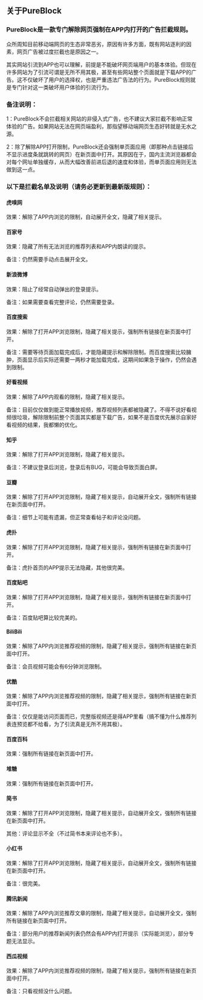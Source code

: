 ## 关于PureBlock

### PureBlock是一款专门解除网页强制在APP内打开的广告拦截规则。

众所周知目前移动端网页的生态非常恶劣，原因有许多方面，既有网站逐利的因素，网页广告被过度拦截也是原因之一。

其实网站引流到APP也可以理解，前提是不能破坏网页端用户的基本体验。但现在许多网站为了引流可谓是无所不用其极，甚至有些网站整个页面就是下载APP的广告。这不仅破坏了用户的选择权，也是严重违法广告法的行为。PureBlock规则就是专门针对这一类破坏用户体验的引流行为。

### 备注说明：

1：PureBlock不会拦截相关网站的非侵入式广告，也不建议大家拦截不影响正常体验的广告。如果网站无法在网页端盈利，那指望移动端网页生态好转就是无水之源。

2：除了解除APP打开限制，PureBlock还会强制单页面应用（即那种点击链接后不显示进度条就跳转的网页）在新页面中打开。其原因在于，国内主流浏览器都会对每个网址单独缓存，从而大幅改善前进后退的速度和体验，而单页面应用则无法做到这一点。

### 以下是拦截名单及说明（请务必更新到最新版规则）：

#### 虎嗅网

效果：解除了APP内浏览的限制，自动展开全文，隐藏了相关提示。

#### 百家号

效果：隐藏了所有无法浏览的推荐列表和APP内朗读的提示。

备注：仍然需要手动点击展开全文。

#### 新浪微博

效果：阻止了经常自动弹出的登录提示。

备注：如果需要查看完整评论，仍然需要登录。

#### 百度搜索

效果：解除了打开APP浏览限制，隐藏了相关提示，强制所有链接在新页面中打开。

备注：需要等待页面加载完成后，才能隐藏提示和解除限制。而百度搜索比较臃肿，页面显示后实际还需要一两秒才能加载完成，这期间如果急于操作，仍然会遇到限制。

#### 好看视频

效果：解除了APP内观看的限制，隐藏了相关提示。

备注：目前仅仅做到能正常播放视频，推荐视频列表都被隐藏了。不得不说好看视频很垃圾，解除限制前整个页面其实都是下载广告，如果不是百度优先展示自家好看视频的结果，我都懒的优化。

#### 知乎

效果：解除了打开APP浏览限制，隐藏了相关提示。

备注：不建议登录后浏览，登录后有BUG，可能会导致页面白屏。

#### 豆瓣

效果：解除了打开APP浏览限制，隐藏了相关提示，自动展开全文，强制所有链接在新页面中打开。

备注：细节上可能有遗漏，但正常查看帖子和评论没问题。

#### 虎扑

效果：解除了打开APP浏览限制，隐藏了相关提示，强制所有链接在新页面中打开。

备注：虎扑首页的APP提示无法隐藏，其他很完美。

#### 百度贴吧

效果：解除了打开APP浏览限制，隐藏了相关提示，强制所有链接在新页面中打开。

备注：百度贴吧算比较完美的。

#### BiliBili

效果：解除了APP内浏览推荐视频的限制，隐藏了相关提示，强制所有链接在新页面中打开。

备注：会员视频可能会有6分钟浏览限制。

#### 优酷

效果：解除了APP内浏览推荐视频的限制，隐藏了相关提示，强制所有链接在新页面中打开。

备注：仅仅是能访问页面而已，完整版视频还是得APP里看（搞不懂为什么推荐列表连预览都不给看，为了引流真是无所不用其极）。

#### 百度百科

效果：强制所有链接在新页面中打开。

#### 堆糖

效果：强制所有链接在新页面中打开。

#### 简书

效果：解除了打开APP浏览限制，隐藏了相关提示，自动展开全文，强制所有链接在新页面中打开。

其他：评论显示不全（不过简书本来评论也不多）。

#### 小红书

效果：解除了打开APP浏览限制，隐藏了相关提示，自动展开全文，强制所有链接在新页面中打开。

备注：很完美。

#### 腾讯新闻

效果：解除了APP内浏览推荐文章的限制，隐藏了相关提示，自动展开全文，强制所有链接在新页面中打开。

备注：部分用户的推荐新闻列表仍然会有APP内打开提示（实际能浏览），部分专题无法显示。

#### 西瓜视频

效果：解除了APP内浏览推荐视频的限制，隐藏了相关提示，强制所有链接在新页面中打开。

备注：只看视频没什么问题。
